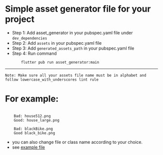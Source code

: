 # Simple asset generator file for your project

- Step 1: Add asset_generator in your pubspec.yaml file under `dev_dependencies`
- Step 2: Add `assets` in your pubspec.yaml file
- Step 3: Add `generated_assets_path` in your pubspec.yaml file 
- Step 4: Run command 
    ```
        flutter pub run asset_generator:main
    ```

***

```
Note: Make sure all your assets file name must be in alphabet and follow lowercase_with_underscores lint rule 
```
# For example:
```

    Bad: house512.png
    Good: house_large.png

    Bad: blackBike.png
    Good black_bike.png
```

- you can also change file or class name according to your choice.
- see [example file](/example/pubspec.yaml)